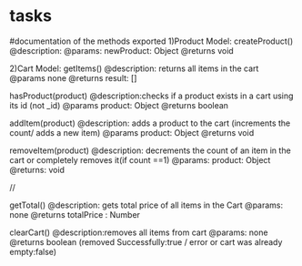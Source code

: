 # tasks
#documentation of the methods exported
1)Product Model:
  createProduct()
  @description: 
  @params: newProduct: Object
  @returns void

2)Cart Model:
  getItems()
  @description: returns all items in the cart
  @params none
  @returns result: []

  hasProduct(product)
  @description:checks if a product exists in a cart using its id (not _id)
  @params product: Object 
  @returns boolean

  addItem(product)
  @description: adds a product to the cart (increments the count/ adds a new item)
  @params product: Object
  @returns void

  removeItem(product)
  @description: decrements the count of an item in the cart or completely removes it(if count ==1)
  @params: product: Object
  @returns: void
    
    
    
    
//
    
   getTotal() 
   @description: gets total price of all items in the Cart
   @params: none
   @returns totalPrice : Number
   
   clearCart()
   @description:removes all items from cart
   @params: none
   @returns boolean (removed Successfully:true / error or cart was already empty:false)
